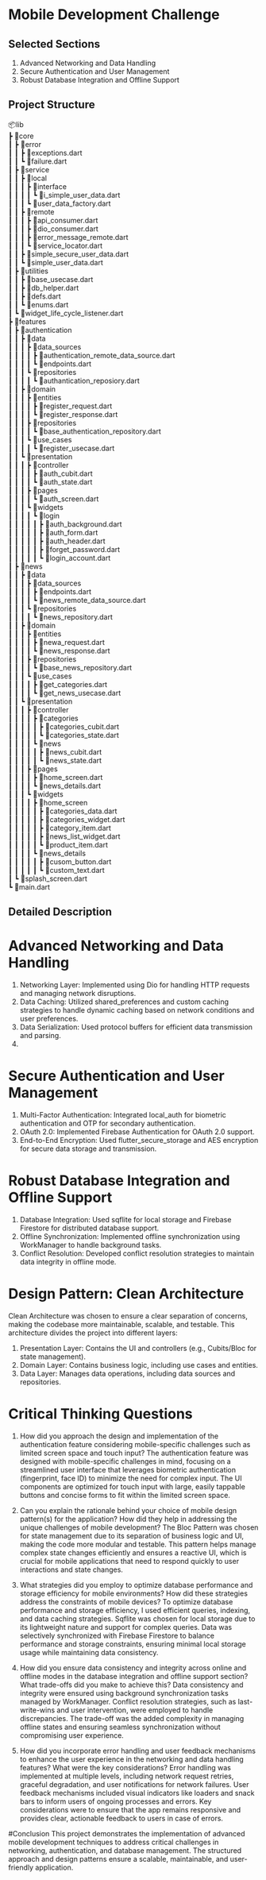 # Mobile Development Challenge

## Selected Sections
1. Advanced Networking and Data Handling
2. Secure Authentication and User Management
3. Robust Database Integration and Offline Support

## Project Structure
📦lib  
┣ 📂core  
┃ ┣ 📂error  
┃ ┃ ┣ 📜exceptions.dart  
┃ ┃ ┗ 📜failure.dart  
┃ ┣ 📂service  
┃ ┃ ┣ 📂local  
┃ ┃ ┃ ┣ 📂interface  
┃ ┃ ┃ ┃ ┗ 📜i_simple_user_data.dart  
┃ ┃ ┃ ┗ 📜user_data_factory.dart  
┃ ┃ ┣ 📂remote  
┃ ┃ ┃ ┣ 📜api_consumer.dart  
┃ ┃ ┃ ┣ 📜dio_consumer.dart  
┃ ┃ ┃ ┣ 📜error_message_remote.dart  
┃ ┃ ┃ ┗ 📜service_locator.dart  
┃ ┃ ┣ 📜simple_secure_user_data.dart  
┃ ┃ ┗ 📜simple_user_data.dart  
┃ ┣ 📂utilities  
┃ ┃ ┣ 📜base_usecase.dart  
┃ ┃ ┣ 📜db_helper.dart  
┃ ┃ ┣ 📜defs.dart  
┃ ┃ ┗ 📜enums.dart  
┃ ┗ 📜widget_life_cycle_listener.dart  
┣ 📂features  
┃ ┣ 📂authentication  
┃ ┃ ┣ 📂data  
┃ ┃ ┃ ┣ 📂data_sources  
┃ ┃ ┃ ┃ ┣ 📜authentication_remote_data_source.dart  
┃ ┃ ┃ ┃ ┗ 📜endpoints.dart  
┃ ┃ ┃ ┗ 📂repositories  
┃ ┃ ┃ ┃ ┗ 📜authantication_reposiory.dart  
┃ ┃ ┣ 📂domain  
┃ ┃ ┃ ┣ 📂entities  
┃ ┃ ┃ ┃ ┣ 📜register_request.dart  
┃ ┃ ┃ ┃ ┗ 📜register_response.dart  
┃ ┃ ┃ ┣ 📂repositories  
┃ ┃ ┃ ┃ ┗ 📜base_authentication_repository.dart  
┃ ┃ ┃ ┗ 📂use_cases  
┃ ┃ ┃ ┃ ┗ 📜register_usecase.dart  
┃ ┃ ┗ 📂presentation  
┃ ┃ ┃ ┣ 📂controller  
┃ ┃ ┃ ┃ ┣ 📜auth_cubit.dart  
┃ ┃ ┃ ┃ ┗ 📜auth_state.dart  
┃ ┃ ┃ ┣ 📂pages  
┃ ┃ ┃ ┃ ┗ 📜auth_screen.dart  
┃ ┃ ┃ ┗ 📂widgets  
┃ ┃ ┃ ┃ ┗ 📂login  
┃ ┃ ┃ ┃ ┃ ┣ 📜auth_background.dart  
┃ ┃ ┃ ┃ ┃ ┣ 📜auth_form.dart  
┃ ┃ ┃ ┃ ┃ ┣ 📜auth_header.dart  
┃ ┃ ┃ ┃ ┃ ┣ 📜forget_password.dart  
┃ ┃ ┃ ┃ ┃ ┗ 📜login_account.dart  
┃ ┣ 📂news  
┃ ┃ ┣ 📂data  
┃ ┃ ┃ ┣ 📂data_sources  
┃ ┃ ┃ ┃ ┣ 📜endpoints.dart  
┃ ┃ ┃ ┃ ┗ 📜news_remote_data_source.dart  
┃ ┃ ┃ ┗ 📂repositories  
┃ ┃ ┃ ┃ ┗ 📜news_repository.dart  
┃ ┃ ┣ 📂domain  
┃ ┃ ┃ ┣ 📂entities  
┃ ┃ ┃ ┃ ┣ 📜newa_request.dart  
┃ ┃ ┃ ┃ ┗ 📜news_response.dart  
┃ ┃ ┃ ┣ 📂repositories  
┃ ┃ ┃ ┃ ┗ 📜base_news_repository.dart  
┃ ┃ ┃ ┗ 📂use_cases  
┃ ┃ ┃ ┃ ┣ 📜get_categories.dart  
┃ ┃ ┃ ┃ ┗ 📜get_news_usecase.dart  
┃ ┃ ┗ 📂presentation  
┃ ┃ ┃ ┣ 📂controller  
┃ ┃ ┃ ┃ ┣ 📂categories  
┃ ┃ ┃ ┃ ┃ ┣ 📜categories_cubit.dart  
┃ ┃ ┃ ┃ ┃ ┗ 📜categories_state.dart  
┃ ┃ ┃ ┃ ┗ 📂news  
┃ ┃ ┃ ┃ ┃ ┣ 📜news_cubit.dart  
┃ ┃ ┃ ┃ ┃ ┗ 📜news_state.dart  
┃ ┃ ┃ ┣ 📂pages  
┃ ┃ ┃ ┃ ┣ 📜home_screen.dart  
┃ ┃ ┃ ┃ ┗ 📜news_details.dart  
┃ ┃ ┃ ┗ 📂widgets  
┃ ┃ ┃ ┃ ┣ 📂home_screen  
┃ ┃ ┃ ┃ ┃ ┣ 📜categories_data.dart  
┃ ┃ ┃ ┃ ┃ ┣ 📜categories_widget.dart  
┃ ┃ ┃ ┃ ┃ ┣ 📜category_item.dart  
┃ ┃ ┃ ┃ ┃ ┣ 📜news_list_widget.dart  
┃ ┃ ┃ ┃ ┃ ┗ 📜product_item.dart  
┃ ┃ ┃ ┃ ┗ 📂news_details  
┃ ┃ ┃ ┃ ┃ ┣ 📜cusom_button.dart  
┃ ┃ ┃ ┃ ┃ ┗ 📜custom_text.dart  
┃ ┗ 📜splash_screen.dart  
┗ 📜main.dart

## Detailed Description
# Advanced Networking and Data Handling
1. Networking Layer: Implemented using Dio for handling HTTP requests and managing network disruptions.
2. Data Caching: Utilized shared_preferences and custom caching strategies to handle dynamic caching based on network conditions and user preferences.
3. Data Serialization: Used protocol buffers for efficient data transmission and parsing.
4.
# Secure Authentication and User Management
1. Multi-Factor Authentication: Integrated local_auth for biometric authentication and OTP for secondary authentication.
2. OAuth 2.0: Implemented Firebase Authentication for OAuth 2.0 support.
3. End-to-End Encryption: Used flutter_secure_storage and AES encryption for secure data storage and transmission.
# Robust Database Integration and Offline Support
1. Database Integration: Used sqflite for local storage and Firebase Firestore for distributed database support.
2. Offline Synchronization: Implemented offline synchronization using WorkManager to handle background tasks.
3. Conflict Resolution: Developed conflict resolution strategies to maintain data integrity in offline mode.

# Design Pattern: Clean Architecture
Clean Architecture was chosen to ensure a clear separation of concerns, making the codebase more maintainable, scalable, and testable. This architecture divides the project into different layers:

1. Presentation Layer: Contains the UI and controllers (e.g., Cubits/Bloc for state management).
2. Domain Layer: Contains business logic, including use cases and entities.
3. Data Layer: Manages data operations, including data sources and repositories.

# Critical Thinking Questions
1. How did you approach the design and implementation of the authentication feature considering mobile-specific challenges such as limited screen space and touch input?
   The authentication feature was designed with mobile-specific challenges in mind, focusing on a streamlined user interface that leverages biometric authentication (fingerprint, face ID) to minimize the need for complex input. The UI components are optimized for touch input with large, easily tappable buttons and concise forms to fit within the limited screen space.

2. Can you explain the rationale behind your choice of mobile design pattern(s) for the application? How did they help in addressing the unique challenges of mobile development?
   The Bloc Pattern was chosen for state management due to its separation of business logic and UI, making the code more modular and testable. This pattern helps manage complex state changes efficiently and ensures a reactive UI, which is crucial for mobile applications that need to respond quickly to user interactions and state changes.

3. What strategies did you employ to optimize database performance and storage efficiency for mobile environments? How did these strategies address the constraints of mobile devices?
   To optimize database performance and storage efficiency, I used efficient queries, indexing, and data caching strategies. Sqflite was chosen for local storage due to its lightweight nature and support for complex queries. Data was selectively synchronized with Firebase Firestore to balance performance and storage constraints, ensuring minimal local storage usage while maintaining data consistency.

4. How did you ensure data consistency and integrity across online and offline modes in the database integration and offline support section? What trade-offs did you make to achieve this?
   Data consistency and integrity were ensured using background synchronization tasks managed by WorkManager. Conflict resolution strategies, such as last-write-wins and user intervention, were employed to handle discrepancies. The trade-off was the added complexity in managing offline states and ensuring seamless synchronization without compromising user experience.

5. How did you incorporate error handling and user feedback mechanisms to enhance the user experience in the networking and data handling features? What were the key considerations?
   Error handling was implemented at multiple levels, including network request retries, graceful degradation, and user notifications for network failures. User feedback mechanisms included visual indicators like loaders and snack bars to inform users of ongoing processes and errors. Key considerations were to ensure that the app remains responsive and provides clear, actionable feedback to users in case of errors.

#Conclusion
This project demonstrates the implementation of advanced mobile development techniques to address critical challenges in networking, authentication, and database management. The structured approach and design patterns ensure a scalable, maintainable, and user-friendly application.
